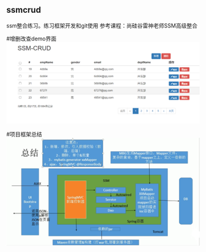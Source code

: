 ## ssmcrud
ssm整合练习。练习框架开发和git使用
参考课程：尚硅谷雷神老师SSM高级整合

#增删改查demo界面
![Image text](https://github.com/Darren668/ssmcrud/blob/dc6d7a7436654bbb757f4c56bc20ca68609d6ea8/ssmcrudUI%E7%95%8C%E9%9D%A2.png)

#项目框架总结
![Image text](https://github.com/Darren668/ssmcrud/blob/dc6d7a7436654bbb757f4c56bc20ca68609d6ea8/ssmcrud%E6%80%BB%E7%BB%93.png)

